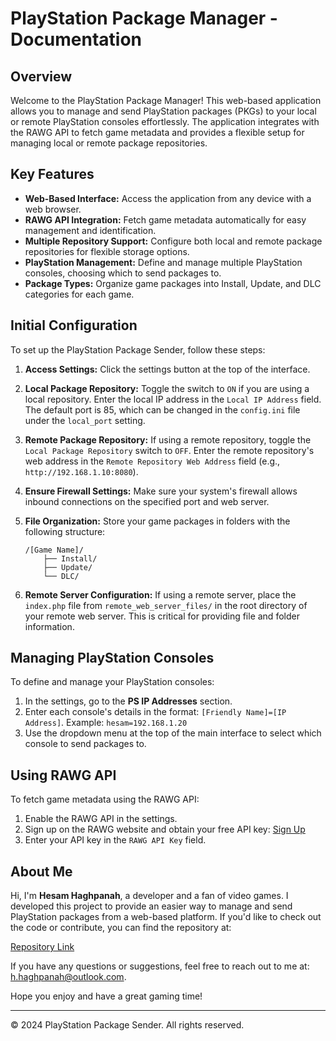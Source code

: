 # PlayStation Package Manager - Documentation

## Overview
Welcome to the PlayStation Package Manager! This web-based application allows you to manage and send PlayStation packages (PKGs) to your local or remote PlayStation consoles effortlessly. The application integrates with the RAWG API to fetch game metadata and provides a flexible setup for managing local or remote package repositories.

## Key Features
- **Web-Based Interface:** Access the application from any device with a web browser.
- **RAWG API Integration:** Fetch game metadata automatically for easy management and identification.
- **Multiple Repository Support:** Configure both local and remote package repositories for flexible storage options.
- **PlayStation Management:** Define and manage multiple PlayStation consoles, choosing which to send packages to.
- **Package Types:** Organize game packages into Install, Update, and DLC categories for each game.

## Initial Configuration
To set up the PlayStation Package Sender, follow these steps:

1. **Access Settings:** Click the settings button at the top of the interface.
2. **Local Package Repository:** Toggle the switch to `ON` if you are using a local repository. Enter the local IP address in the `Local IP Address` field. The default port is 85, which can be changed in the `config.ini` file under the `local_port` setting.
3. **Remote Package Repository:** If using a remote repository, toggle the `Local Package Repository` switch to `OFF`. Enter the remote repository's web address in the `Remote Repository Web Address` field (e.g., `http://192.168.1.10:8080`).
4. **Ensure Firewall Settings:** Make sure your system's firewall allows inbound connections on the specified port and web server.
5. **File Organization:** Store your game packages in folders with the following structure:

    ```
    /[Game Name]/
        ├── Install/
        ├── Update/
        └── DLC/
    ```

6. **Remote Server Configuration:** If using a remote server, place the `index.php` file from `remote_web_server_files/` in the root directory of your remote web server. This is critical for providing file and folder information.

## Managing PlayStation Consoles
To define and manage your PlayStation consoles:

1. In the settings, go to the **PS IP Addresses** section.
2. Enter each console's details in the format: `[Friendly Name]=[IP Address]`. Example: `hesam=192.168.1.20`
3. Use the dropdown menu at the top of the main interface to select which console to send packages to.

## Using RAWG API
To fetch game metadata using the RAWG API:

1. Enable the RAWG API in the settings.
2. Sign up on the RAWG website and obtain your free API key: [Sign Up](https://rawg.io/signup)
3. Enter your API key in the `RAWG API Key` field.

## About Me
Hi, I'm **Hesam Haghpanah**, a developer and a fan of video games. I developed this project to provide an easier way to manage and send PlayStation packages from a web-based platform. If you'd like to check out the code or contribute, you can find the repository at:

[Repository Link](https://github.com/h-haghpanah/web-based-ps-package-manager.git)

If you have any questions or suggestions, feel free to reach out to me at: [h.haghpanah@outlook.com](mailto:h.haghpanah@outlook.com).

Hope you enjoy and have a great gaming time!

---

&copy; 2024 PlayStation Package Sender. All rights reserved.
